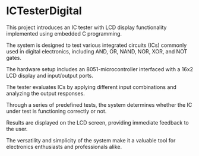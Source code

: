 # ICTesterDigital
This project introduces an IC tester with LCD display functionality implemented using embedded C programming.

The system is designed to test various integrated circuits (ICs) commonly used in digital electronics, including 
AND, OR, NAND, NOR, XOR, and NOT gates. 

The hardware setup includes an 8051-microcontroller interfaced with a 16x2 LCD display and input/output ports.

The tester evaluates ICs by applying different input combinations and analyzing the output responses.

Through a series of predefined tests, the system determines whether the IC under test is functioning correctly or not. 

Results are displayed on the LCD screen, providing immediate feedback to the user. 

The versatility and simplicity of the system make it a valuable tool for electronics enthusiasts and professionals alike.


